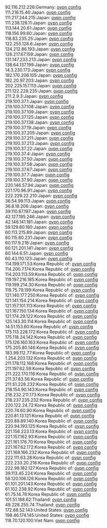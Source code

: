 92.116.212.226:Germany: [ovpn config](vpn/92_116_212_226.ovpn)  
111.216.15.46:Japan: [ovpn config](vpn/111_216_15_46.ovpn)  
111.217.244.215:Japan: [ovpn config](vpn/111_217_244_215.ovpn)  
111.238.128.11:Japan: [ovpn config](vpn/111_238_128_11.ovpn)  
113.144.20.61:Japan: [ovpn config](vpn/113_144_20_61.ovpn)  
118.156.99.60:Japan: [ovpn config](vpn/118_156_99_60.ovpn)  
118.83.235.25:Japan: [ovpn config](vpn/118_83_235_25.ovpn)  
122.255.128.6:Japan: [ovpn config](vpn/122_255_128_6.ovpn)  
124.212.86.193:Japan: [ovpn config](vpn/124_212_86_193.ovpn)  
126.217.67.159:Japan: [ovpn config](vpn/126_217_67_159.ovpn)  
131.147.233.213:Japan: [ovpn config](vpn/131_147_233_213.ovpn)  
138.64.137.199:Japan: [ovpn config](vpn/138_64_137_199.ovpn)  
14.3.230.173:Japan: [ovpn config](vpn/14_3_230_173.ovpn)  
182.170.206.105:Japan: [ovpn config](vpn/182_170_206_105.ovpn)  
182.20.97.203:Japan: [ovpn config](vpn/182_20_97_203.ovpn)  
202.225.157.113:Japan: [ovpn config](vpn/202_225_157_113.ovpn)  
211.122.228.235:Japan: [ovpn config](vpn/211_122_228_235.ovpn)  
211.2.9.3:Japan: [ovpn config](vpn/211_2_9_3.ovpn)  
219.100.37.1:Japan: [ovpn config](vpn/219_100_37_1.ovpn)  
219.100.37.108:Japan: [ovpn config](vpn/219_100_37_108.ovpn)  
219.100.37.109:Japan: [ovpn config](vpn/219_100_37_109.ovpn)  
219.100.37.125:Japan: [ovpn config](vpn/219_100_37_125.ovpn)  
219.100.37.138:Japan: [ovpn config](vpn/219_100_37_138.ovpn)  
219.100.37.19:Japan: [ovpn config](vpn/219_100_37_19.ovpn)  
219.100.37.205:Japan: [ovpn config](vpn/219_100_37_205.ovpn)  
219.100.37.211:Japan: [ovpn config](vpn/219_100_37_211.ovpn)  
219.100.37.213:Japan: [ovpn config](vpn/219_100_37_213.ovpn)  
219.100.37.22:Japan: [ovpn config](vpn/219_100_37_22.ovpn)  
219.100.37.4:Japan: [ovpn config](vpn/219_100_37_4.ovpn)  
219.100.37.50:Japan: [ovpn config](vpn/219_100_37_50.ovpn)  
219.100.37.58:Japan: [ovpn config](vpn/219_100_37_58.ovpn)  
219.100.37.67:Japan: [ovpn config](vpn/219_100_37_67.ovpn)  
219.100.37.7:Japan: [ovpn config](vpn/219_100_37_7.ovpn)  
219.100.37.90:Japan: [ovpn config](vpn/219_100_37_90.ovpn)  
220.146.57.94:Japan: [ovpn config](vpn/220_146_57_94.ovpn)  
221.170.96.91:Japan: [ovpn config](vpn/221_170_96_91.ovpn)  
222.229.22.210:Japan: [ovpn config](vpn/222_229_22_210.ovpn)  
36.54.99.113:Japan: [ovpn config](vpn/36_54_99_113.ovpn)  
36.8.18.206:Japan: [ovpn config](vpn/36_8_18_206.ovpn)  
39.110.87.197:Japan: [ovpn config](vpn/39_110_87_197.ovpn)  
42.127.195.246:Japan: [ovpn config](vpn/42_127_195_246.ovpn)  
42.146.141.181:Japan: [ovpn config](vpn/42_146_141_181.ovpn)  
59.129.80.180:Japan: [ovpn config](vpn/59_129_80_180.ovpn)  
60.113.215.89:Japan: [ovpn config](vpn/60_113_215_89.ovpn)  
60.115.80.231:Japan: [ovpn config](vpn/60_115_80_231.ovpn)  
60.117.9.218:Japan: [ovpn config](vpn/60_117_9_218.ovpn)  
60.121.201.141:Japan: [ovpn config](vpn/60_121_201_141.ovpn)  
60.144.6.51:Japan: [ovpn config](vpn/60_144_6_51.ovpn)  
60.43.110.123:Japan: [ovpn config](vpn/60_43_110_123.ovpn)  
114.199.171.53:Korea Republic of: [ovpn config](vpn/114_199_171_53.ovpn)  
114.200.7.174:Korea Republic of: [ovpn config](vpn/114_200_7_174.ovpn)  
114.203.113.59:Korea Republic of: [ovpn config](vpn/114_203_113_59.ovpn)  
119.197.216.185:Korea Republic of: [ovpn config](vpn/119_197_216_185.ovpn)  
119.199.214.30:Korea Republic of: [ovpn config](vpn/119_199_214_30.ovpn)  
119.75.79.199:Korea Republic of: [ovpn config](vpn/119_75_79_199.ovpn)  
121.140.177.250:Korea Republic of: [ovpn config](vpn/121_140_177_250.ovpn)  
121.141.154.214:Korea Republic of: [ovpn config](vpn/121_141_154_214.ovpn)  
121.157.101.113:Korea Republic of: [ovpn config](vpn/121_157_101_113.ovpn)  
121.167.150.134:Korea Republic of: [ovpn config](vpn/121_167_150_134.ovpn)  
121.174.29.122:Korea Republic of: [ovpn config](vpn/121_174_29_122.ovpn)  
125.143.30.114:Korea Republic of: [ovpn config](vpn/125_143_30_114.ovpn)  
14.51.153.60:Korea Republic of: [ovpn config](vpn/14_51_153_60.ovpn)  
175.113.228.172:Korea Republic of: [ovpn config](vpn/175_113_228_172.ovpn)  
175.118.24.142:Korea Republic of: [ovpn config](vpn/175_118_24_142.ovpn)  
175.126.160.163:Korea Republic of: [ovpn config](vpn/175_126_160_163.ovpn)  
175.205.80.146:Korea Republic of: [ovpn config](vpn/175_205_80_146.ovpn)  
183.99.112.77:Korea Republic of: [ovpn config](vpn/183_99_112_77.ovpn)  
1.254.203.132:Korea Republic of: [ovpn config](vpn/1_254_203_132.ovpn)  
211.178.112.168:Korea Republic of: [ovpn config](vpn/211_178_112_168.ovpn)  
211.197.62.59:Korea Republic of: [ovpn config](vpn/211_197_62_59.ovpn)  
211.222.170.116:Korea Republic of: [ovpn config](vpn/211_222_170_116.ovpn)  
211.37.83.56:Korea Republic of: [ovpn config](vpn/211_37_83_56.ovpn)  
211.51.228.232:Korea Republic of: [ovpn config](vpn/211_51_228_232.ovpn)  
218.154.90.143:Korea Republic of: [ovpn config](vpn/218_154_90_143.ovpn)  
218.232.211.173:Korea Republic of: [ovpn config](vpn/218_232_211_173.ovpn)  
218.237.235.232:Korea Republic of: [ovpn config](vpn/218_237_235_232.ovpn)  
220.122.24.72:Korea Republic of: [ovpn config](vpn/220_122_24_72.ovpn)  
220.74.60.90:Korea Republic of: [ovpn config](vpn/220_74_60_90.ovpn)  
220.81.13.121:Korea Republic of: [ovpn config](vpn/220_81_13_121.ovpn)  
220.88.89.140:Korea Republic of: [ovpn config](vpn/220_88_89_140.ovpn)  
220.94.193.125:Korea Republic of: [ovpn config](vpn/220_94_193_125.ovpn)  
221.156.223.13:Korea Republic of: [ovpn config](vpn/221_156_223_13.ovpn)  
221.157.162.93:Korea Republic of: [ovpn config](vpn/221_157_162_93.ovpn)  
221.161.176.70:Korea Republic of: [ovpn config](vpn/221_161_176_70.ovpn)  
221.167.62.172:Korea Republic of: [ovpn config](vpn/221_167_62_172.ovpn)  
221.168.166.232:Korea Republic of: [ovpn config](vpn/221_168_166_232.ovpn)  
222.111.63.28:Korea Republic of: [ovpn config](vpn/222_111_63_28.ovpn)  
222.233.20.218:Korea Republic of: [ovpn config](vpn/222_233_20_218.ovpn)  
222.98.182.127:Korea Republic of: [ovpn config](vpn/222_98_182_127.ovpn)  
39.113.45.224:Korea Republic of: [ovpn config](vpn/39_113_45_224.ovpn)  
58.120.106.126:Korea Republic of: [ovpn config](vpn/58_120_106_126.ovpn)  
61.101.201.143:Korea Republic of: [ovpn config](vpn/61_101_201_143.ovpn)  
61.102.238.92:Korea Republic of: [ovpn config](vpn/61_102_238_92.ovpn)  
61.75.14.78:Korea Republic of: [ovpn config](vpn/61_75_14_78.ovpn)  
101.51.188.62:Thailand: [ovpn config](vpn/101_51_188_62.ovpn)  
49.228.255.74:Thailand: [ovpn config](vpn/49_228_255_74.ovpn)  
172.88.52.143:United States: [ovpn config](vpn/172_88_52_143.ovpn)  
198.46.174.145:United States: [ovpn config](vpn/198_46_174_145.ovpn)  
118.70.120.100:Viet Nam: [ovpn config](vpn/118_70_120_100.ovpn)  
